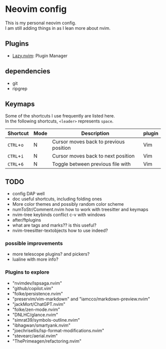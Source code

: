 # Neovim config
This is my personal neovim config.<br>
I am still adding things in as I lean more about nvim.<br>

## Plugins
+ [Lazy.nvim](https://github.com/folke/lazy.nvim): Plugin Manager

## dependencies
+ git
+ ripgrep

## Keymaps
Some of the shortcuts I use frequently are listed here. <br>
In the following shortcuts, `<leader>` represents `space`.<br>

| Shortcut          | Mode     | Description                                                              | plugin                      |
|-------------------|----------|--------------------------------------------------------------------------|-----------------------------|
| `CTRL`+`o`        | N        | Cursor moves back to previous position                                   | Vim                         |
| `CTRL`+`i`        | N        | Cursor moves back to next position                                       | Vim                         |
| `CTRL`+`6`        | N        | Toggle between previous file with                                        | Vim                         |


## TODO
- config DAP well
- doc useful shortcuts, including folding ones
- More color themes and possibly random color scheme
- numToStr/Comment.nvim how to work with treesitter and keymaps
- nvim-tree keybinds conflict c-v with windows
- after/ftplugins
- what are tags and marks?? is this useful?
- nvim-treesitter-textobjects how to use indeed?

### possible improvements
- more telescope plugins? and pickers?
- lualine with more info?

### Plugins to explore
- "nvimdev/lspsaga.nvim"
- "github/copilot.vim"
- "folke/persistence.nvim"
- "preservim/vim-markdown" and "iamcco/markdown-preview.nvim"
- "jackMort/ChatGPT.nvim"
- "folke/zen-mode.nvim"
- "DNLHC/glance.nvim"
- "simrat39/symbols-outline.nvim"
- "ibhagwan/smartyank.nvim"
- "joechrisellis/lsp-format-modifications.nvim"
- "stevearc/aerial.nvim"
- "ThePrimeagen/refactoring.nvim"
